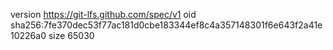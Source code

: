 version https://git-lfs.github.com/spec/v1
oid sha256:7fe370dec53f77ac181d0cbe183344ef8c4a357148301f6e643f2a41e10226a0
size 65030
